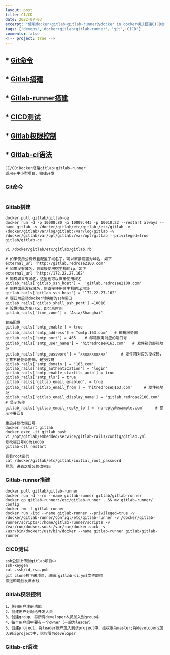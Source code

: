 ```yaml
---
layout: post
title: CI/CD
date: 2022-07-03
excerpt: "使用docker+gitlab+gitlab-runner的docker in docker模式搭建CICD自动化流程，适用于敏捷开发"
tags: ['devops','docker+gitlab+gitlab-runner'，'git','CICD']
comments: false
<!-- project: true -->
---
```

## * <a href='#a'>Git命令</a> 
## * <a href='#b'>Gitlab搭建</a>  
## * <a href='#c'>Gitlab-runner搭建</a>   
## * <a href='#d'>CICD测试</a> 
## * <a href='#e'>Gitlab权限控制</a> 
## * <a href='#f'>Gitlab-ci语法</a> 


```
CI/CD:Docker搭建gitlab+gitlab-runner
适用于中小型项目，敏捷开发
```

### <span id='a'>Git命令</span>
```
```

### <span id='b'>Gitlab搭建</span>
```
docker pull gitlab/gitlab-ce
docker run -d -p 10008:80 -p 10009:443 -p 10010:22 --restart always --name gitlab -v /docker/gitlab/etc/gitlab:/etc/gitlab -v /docker/gitlab/var/log/gitlab:/var/log/gitlab -v /docker/gitlab/var/opt/gitlab:/var/opt/gitlab --privileged=true gitlab/gitlab-ce

vi /docker/gitlab/etc/gitlab/gitlab.rb

# 如果使用公有云且配置了域名了，可以直接设置为域名，如下
external_url 'http://gitlab.redrose2100.com'
# 如果没有域名，则直接使用宿主机的ip，如下
external_url 'http://172.22.27.162'  
# 同样如果有域名，这里也可以直接使用域名
gitlab_rails['gitlab_ssh_host'] =  'gitlab.redrosee2100.com'
# 同样如果没有域名，则直接使用宿主机的ip地址
gitlab_rails['gitlab_ssh_host'] = '172.22.27.162'
# 端口为启动docker时映射的ssh端口
gitlab_rails['gitlab_shell_ssh_port'] =10010 
# 设置时区为东八区，即北京时间
gitlab_rails['time_zone'] = 'Asia/Shanghai'  

邮箱配置
gitlab_rails['smtp_enable'] = true
gitlab_rails['smtp_address'] = "smtp.163.com"   # 邮箱服务器
gitlab_rails['smtp_port'] = 465    # 邮箱服务对应的端口号
gitlab_rails['smtp_user_name'] = "hitredrose@163.com"   # 发件箱的邮箱地址
gitlab_rails['smtp_password'] = "xxxxxxxxxxx"      # 发件箱对应的授权码，注意不是登录密码，是授权码
gitlab_rails['smtp_domain'] = "163.com"
gitlab_rails['smtp_authentication'] = "login"
gitlab_rails['smtp_enable_starttls_auto'] = true
gitlab_rails['smtp_tls'] = true
gitlab_rails['gitlab_email_enabled'] = true
gitlab_rails['gitlab_email_from'] = 'hitredrose@163.com'     # 发件箱地址
gitlab_rails['gitlab_email_display_name'] = 'gitlab.redrose2100.com'    # 显示名称
gitlab_rails['gitlab_email_reply_to'] = 'noreply@example.com'     # 提示不要回复

重启并修改端口号
docker restart gitlab
docker exec -it gitlab bash
vi /opt/gitlab/embedded/service/gitlab-rails/config/gitlab.yml
修改端口号80为10008
gitlab-ctl restart

查看root密码
cat /docker/gitlab/etc/gitlab/initial_root_password
登录，进去之后又修改密码
```

### <span id='c'>Gitlab-runner搭建</span>
```
docker pull gitlab/gitlab-runner
docker run -d --rm --name gitlab-runner gitlab/gitlab-runner
docker cp gitlab-runner:/etc/gitlab-runner . && mv gitlab-runner/ config
docker rm -f gitlab-runner
docker run -itd --name gitlab-runner --privileged=true -v /docker/gitlab-runner/config:/etc/gitlab-runner -v /docker/gitlab-runner/scripts/:/home/gitlab-runner/scripts -v /var/run/docker.sock:/var/run/docker.sock -v /usr/bin/docker:/usr/bin/docker --name gitlab-runner gitlab/gitlab-runner
```
### <span id='d'>CICD测试</span>
```
ssh公钥上传到gitlab项目中
ssh-keygen 
cat .ssh/id_rsa.pub
git clone拉下来项目，编辑.gitlab-ci.yml文件即可
推送即可触发流水线
```

### <span id='e'>Gitlab权限控制</span>
```
1、关闭用户注册功能
2、创建用户分配给开发人员
3、创建group，将所有developer人员加入到group中
4、每个用户组中要有一个owner（一般为leader）
5、创建project，将leader账户加入到该project中，给权限为master;将developers加入到该project中，给权限为developer
```

### <span id='f'>Gitlab-ci语法</span>
```
```


